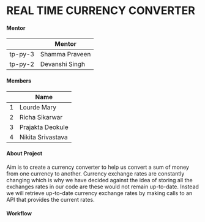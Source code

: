 # REAL TIME CURRENCY CONVERTER


#### Mentor
||Mentor|
|-|-|
|tp-py-3|Shamma Praveen|
|tp-py-2|Devanshi Singh|

#### Members

||Name|
|-|-|
|1|Lourde Mary|
|2|Richa Sikarwar|
|3|Prajakta Deokule|
|4|Nikita Srivastava|

#### About Project 
Aim is to create a currency converter to help us convert a sum of money from one currency to another.
Currency exchange rates are constantly changing which is why we have decided against the idea of storing all the exchanges rates in our code are these would not remain up-to-date.
Instead we will retrieve up-to-date currency exchange rates by making calls to an API that provides the current rates.


#### Workflow


